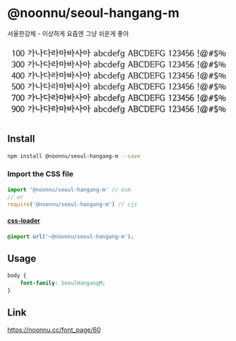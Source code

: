 # @noonnu/seoul-hangang-m

서울한강체 - 이상하게 요즘엔 그냥 쉬운게 좋아

![example](./example.png)

## Install

```bash
npm install @noonnu/seoul-hangang-m --save
```

### Import the CSS file

```js
import '@noonnu/seoul-hangang-m' // esm
// or
require('@noonnu/seoul-hangang-m') // cjs
```

#### [css-loader](https://github.com/webpack-contrib/css-loader)

```css
@import url('~@noonnu/seoul-hangang-m');
```

## Usage

```css
body {
    font-family: SeoulHangangM;
}
```

## Link

https://noonnu.cc/font_page/60
